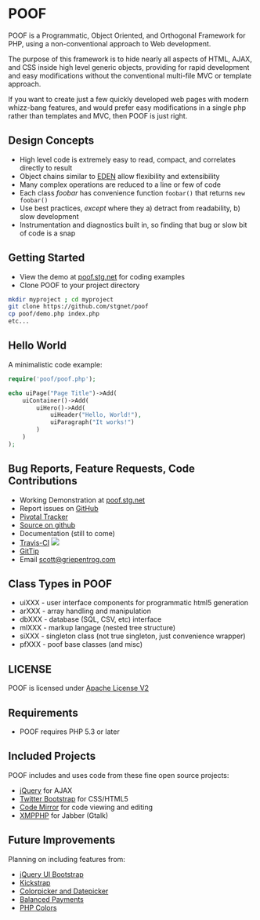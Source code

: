 POOF
====

POOF is a Programmatic, Object Oriented, and Orthogonal Framework for PHP, using a
non-conventional approach to Web development.

The purpose of this framework is to hide nearly all aspects of HTML, AJAX, and CSS inside high
level generic objects, providing for rapid development and easy modifications without
the conventional multi-file MVC or template approach.

If you want to create just a few quickly developed web pages with modern whizz-bang features, and
would prefer easy modifications in a single php rather than templates and MVC, then POOF is just
right.

Design Concepts
---------------
* High level code is extremely easy to read, compact, and correlates directly to result
* Object chains similar to [EDEN](http://eden.openovate.com/) allow flexibility and extensibility
* Many complex operations are reduced to a line or few of code
* Each class *foobar* has convenience function `foobar()` that returns `new foobar()`
* Use best practices, *except* where they a) detract from readability, b) slow development
* Instrumentation and diagnostics built in, so finding that bug or slow bit of code is a snap

Getting Started
---------------

* View the demo at [poof.stg.net](http://poof.stg.net) for coding examples
* Clone POOF to your project directory

```bash
mkdir myproject ; cd myproject
git clone https://github.com/stgnet/poof
cp poof/demo.php index.php
etc...
```

Hello World
-----------
A minimalistic code example:

```php
require('poof/poof.php');

echo uiPage("Page Title")->Add(
    uiContainer()->Add(
        uiHero()->Add(
            uiHeader("Hello, World!"),
            uiParagraph("It works!")
        )
    )
);
```

Bug Reports, Feature Requests, Code Contributions
-------------------------------------------------
* Working Demonstration at [poof.stg.net](http://poof.stg.net)
* Report issues on [GitHub](https://github.com/stgnet/poof/issues)
* [Pivotal Tracker](https://www.pivotaltracker.com/projects/641527)
* [Source on github](https://github.com/stgnet/poof)
* Documentation (still to come)
* [Travis-CI](http://travis-ci.org/stgnet/poof) ![](https://secure.travis-ci.org/stgnet/poof.png)
* [GitTip](https://www.gittip.com/stgnet/)
* Email [scott@griepentrog.com](mailto:scott@griepentrog.com)

Class Types in POOF
-------------------
* uiXXX - user interface components for programmatic html5 generation
* arXXX - array handling and manipulation
* dbXXX - database (SQL, CSV, etc) interface
* mlXXX - markup langage (nested tree structure)
* siXXX - singleton class (not true singleton, just convenience wrapper) 
* pfXXX - poof base classes (and misc)

LICENSE 
------- 
POOF is licensed under [Apache License V2](http://www.apache.org/license/LICENSE-2.0)

Requirements
------------
* POOF requires PHP 5.3 or later

Included Projects
-----------------
POOF includes and uses code from these fine open source projects:

* [jQuery](http://jquery.com) for AJAX
* [Twitter Bootstrap](http://twitter.github.com/bootstrap) for CSS/HTML5
* [Code Mirror](http://codemirror.net) for code viewing and editing
* [XMPPHP](http://code.google.com/p/xmpphp/) for Jabber (Gtalk)

Future Improvements
-------------------
Planning on including features from:

* [jQuery UI Bootstrap](http://addyosmani.github.com/jquery-ui-bootstrap/)
* [Kickstrap](http://ajkochanowicz.github.com/Kickstrap)
* [Colorpicker and Datepicker](http://www.eyecon.ro/colorpicker-and-datepicker-for-twitter-bootstrap.htm)
* [Balanced Payments](https://www.balancedpayments.com/)
* [PHP Colors](http://mexitek.github.com/phpColors/)

